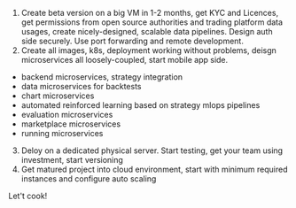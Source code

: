 1. Create beta version on a big VM in 1-2 months, get KYC and Licences, get permissions from open source authorities and trading platform data usages,
   create nicely-designed, scalable data pipelines. Design auth side securely. Use port forwarding and remote development.
2. Create all images, k8s, deployment working without problems, deisgn microservices all loosely-coupled, start mobile app side.
* backend microservices, strategy integration
* data microservices for backtests
* chart microservices
* automated reinforced learning based on strategy mlops pipelines
* evaluation microservices
* marketplace microservices
* running microservices
3. Deloy on a dedicated physical server. Start testing, get your team using investment, start versioning
4. Get matured project into cloud environment, start with minimum required instances and configure auto scaling


Let't cook!
